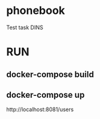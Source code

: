 # phonebook
Test task DINS

# RUN
## docker-compose build
## docker-compose up


http://localhost:8081/users
